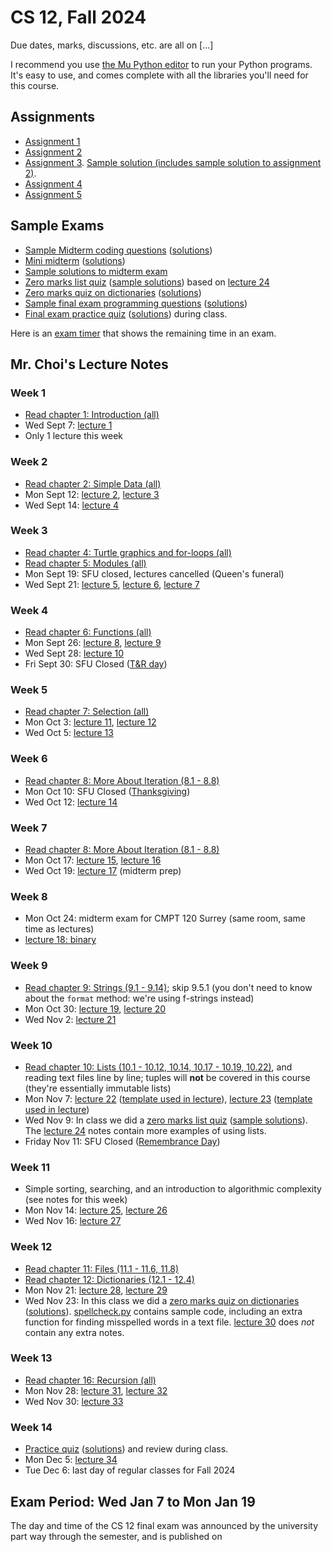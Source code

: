 # CS 12, Fall 2024

Due dates, marks, discussions, etc. are all on
[...]

I recommend you use [the Mu Python editor](https://codewith.mu/) to run your
Python programs. It's easy to use, and comes complete with all the libraries
you'll need for this course.

## Assignments

- [Assignment 1](assignments/a1/a1.md)
- [Assignment 2](assignments/a2/a2.md)
- [Assignment 3](assignments/a3/a3.md). [Sample solution (includes sample solution to assignment 2)](assignments/a3/a3_sample_solution.zip).
- [Assignment 4](assignments/a4/a4.md)
- [Assignment 5](assignments/a5/a5.md)

## Sample Exams

- [Sample Midterm coding questions](exams/120-D400midterm_coding_sample_fall2022.pdf) ([solutions](exams/120-D400midterm_coding_sample_fall2022_sol.pdf))
- [Mini midterm](exams/120-D400mini_midterm1_fall2022.pdf) ([solutions](exams/120-D400mini_midterm1_fall2022_sol.pdf))
- [Sample solutions to midterm exam](exams/120-D400midterm1_fall2022_sample_solutions.pdf)
- [Zero marks list quiz](lectures/lecture24/lecture24Quiz.pdf) ([sample solutions](lectures/lecture24/lecture24Quiz_sol.pdf)) based on [lecture 24](lectures/lecture24/lecture24.md)
- [Zero marks quiz on dictionaries](lectures/lecture30/lecture30Quiz.pdf) ([solutions](lectures/lecture30/lecture30Quiz_sol.pdf))
- [Sample final exam programming questions](exams/120-D400final_coding_sample_fall2022.pdf) ([solutions](exams/120-D400final_coding_sample_fall2022_sol.pdf))
- [Final exam practice quiz](exams/120-D400final_practice_quiz.pdf)
([solutions](exams/120-D400final_practice_quiz_sol.pdf)) during class.

Here is an [exam timer](https://tjd1234.github.io/examclock/examclock.html)
that shows the remaining time in an exam.


## Mr. Choi's Lecture Notes

### Week 1
- [Read chapter 1: Introduction (all)](https://runestone.academy/ns/books/published/120fall2022surrey/GeneralIntro/toctree.html)
- Wed Sept 7: [lecture 1](lectures/lecture1/lecture1notes.md)
- Only 1 lecture this week

### Week 2
- [Read chapter 2: Simple Data (all)](https://runestone.academy/ns/books/published/120fall2022surrey/SimplePythonData/toctree.html)
- Mon Sept 12: [lecture 2](lectures/lecture2/lecture2notes.md),
               [lecture 3](lectures/lecture3/lecture3notes.md)
- Wed Sept 14: [lecture 4](lectures/lecture4/lecture4notes.md)

### Week 3
- [Read chapter 4: Turtle graphics and for-loops (all)](https://runestone.academy/ns/books/published/120fall2022surrey/PythonTurtle/toctree.html)
- [Read chapter 5: Modules (all)](https://runestone.academy/ns/books/published/120fall2022surrey/PythonModules/toctree.html)
- Mon Sept 19: SFU closed, lectures cancelled (Queen's funeral)
- Wed Sept 21: [lecture 5](lectures/lecture5/lecture5notes.md), 
               [lecture 6](lectures/lecture6/lecture6notes.md),
               [lecture 7](lectures/lecture7/lecture7notes.md)

### Week 4
- [Read chapter 6: Functions (all)](https://runestone.academy/ns/books/published/120fall2022surrey/Functions/toctree.html)
- Mon Sept 26: [lecture 8](lectures/lecture8/lecture8notes.md),
               [lecture 9](lectures/lecture9/lecture9notes.md)
- Wed Sept 28: [lecture 10](lectures/lecture10/lecture10notes.md)
- Fri Sept 30: SFU Closed ([T&R
  day](https://www.canada.ca/en/canadian-heritage/campaigns/national-day-truth-reconciliation.html))

### Week 5
- [Read chapter 7: Selection (all)](https://runestone.academy/ns/books/published/120fall2022surrey/Selection/toctree.html)
- Mon Oct 3: [lecture 11](lectures/lecture11/lecture11notes.md), 
             [lecture 12](lectures/lecture12/lecture12notes.md)
- Wed Oct 5: [lecture 13](lectures/lecture13/lecture13notes.md)

### Week 6
- [Read chapter 8: More About Iteration (8.1 - 8.8)](https://runestone.academy/ns/books/published/120fall2022surrey/MoreAboutIteration/toctree.html)
- Mon Oct 10: SFU Closed
  ([Thanksgiving](https://en.wikipedia.org/wiki/Thanksgiving_(Canada)))
- Wed Oct 12: [lecture 14](lectures/lecture14/lecture14notes.md)

### Week 7
- [Read chapter 8: More About Iteration (8.1 - 8.8)](https://runestone.academy/ns/books/published/120fall2022surrey/MoreAboutIteration/toctree.html)
- Mon Oct 17: [lecture 15](lectures/lecture15/lecture15notes.md),
              [lecture 16](lectures/lecture16/lecture16notes.md)
- Wed Oct 19: [lecture 17](lectures/lecture17/lecture17notes.md) (midterm prep)

### Week 8
- Mon Oct 24: midterm exam for CMPT 120 Surrey (same room, same time as
  lectures)
- [lecture 18: binary](lectures/lecture18/lecture18notes.md)

### Week 9
- [Read chapter 9: Strings (9.1 - 9.14)](https://runestone.academy/ns/books/published/120fall2022surrey/Strings/toctree.html); 
  skip 9.5.1 (you don't need to know about the `format` method: we're using f-strings instead)
- Mon Oct 30: [lecture 19](lectures/lecture19/lecture19notes.md), 
              [lecture 20](lectures/lecture20/lecture20notes.md)
- Wed Nov 2:  [lecture 21](lectures/lecture21/lecture21notes.md)

### Week 10
- [Read chapter 10: Lists (10.1 - 10.12, 10.14, 10.17 - 10.19,
  10.22)](https://runestone.academy/ns/books/published/120fall2022surrey/Lists/toctree.html), and reading text files line by line;
  tuples will **not** be covered in this course (they're essentially immutable
  lists)
- Mon Nov 7: [lecture 22](lectures/lecture22/lecture22notes.md) 
             ([template used in lecture](lectures/lecture22/lecture22.docx)), 
             [lecture 23](lectures/lecture23/lecture23notes.md) 
             ([template used in lecture](lectures/lecture23/lecture23.docx))
- Wed Nov 9: In class we did a [zero marks list quiz](lectures/lecture24/lecture24Quiz.pdf) 
  ([sample solutions](lectures/lecture24/lecture24Quiz_sol.pdf)). 
  The [lecture 24](lectures/lecture24/lecture24notes.md) notes contain more examples 
  of using lists.
- Friday Nov 11: SFU Closed ([Remembrance Day](https://en.wikipedia.org/wiki/Remembrance_Day))

### Week 11
- Simple sorting, searching, and an introduction to algorithmic complexity
  (see notes for this week)
- Mon Nov 14: [lecture 25](lectures/lecture25/lecture25notes.md), 
              [lecture 26](lectures/lecture26/lecture26notes.md)
- Wed Nov 16: [lecture 27](lectures/lecture27/lecture27notes.md)

### Week 12
- [Read chapter 11: Files (11.1 - 11.6, 11.8)](https://runestone.academy/ns/books/published/120fall2022surrey/Files/toctree.html)
- [Read chapter 12: Dictionaries (12.1 - 12.4)](https://runestone.academy/ns/books/published/120fall2022surrey/Dictionaries/toctree.html)
- Mon Nov 21: [lecture 28](lectures/lecture28/lecture28notes.md), 
              [lecture 29](lectures/lecture29/lecture29notes.md)
- Wed Nov 23: In this class we did a [zero marks quiz on dictionaries](lectures/lecture30/lecture30Quiz.pdf) ([solutions](lectures/lecture30/lecture30Quiz_sol.pdf)). [spellcheck.py](lectures/lecture30/spellcheck.py) contains sample code, including an extra function for finding misspelled words in a text file.
  [lecture 30](lectures/lecture30/lecture30notes.md) does *not* contain any extra notes.

### Week 13
- [Read chapter 16: Recursion (all)](https://runestone.academy/ns/books/published/120fall2022surrey/IntroRecursion/toctree.html)
- Mon Nov 28: [lecture 31](lectures/lecture31/lecture31notes.md), 
              [lecture 32](lectures/lecture32/lecture32notes.md)
- Wed Nov 30: [lecture 33](lectures/lecture33/lecture33notes.md)

### Week 14
- [Practice quiz](exams/120-D400final_practice_quiz.pdf)
([solutions](exams/120-D400final_practice_quiz_sol.pdf)) and review during
class.
- Mon Dec 5: [lecture 34](lectures/lecture34/lecture34notes.md)
- Tue Dec 6: last day of regular classes for Fall 2024


## Exam Period: Wed Jan 7 to Mon Jan 19

The day and time of the CS 12 final exam was announced by the university part
way through the semester, and is published on
